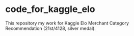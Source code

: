 # code_for_kaggle_elo

This repository my work for Kaggle Elo Merchant Category Recommendation (21st/4128, silver medal).
